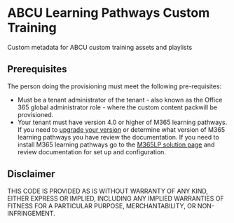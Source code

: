 # ABCU Learning Pathways Custom Training

Custom metadata for ABCU custom training assets and playlists
  
## Prerequisites

The person doing the provisioning must meet the following pre-requisites:

- Must be a tenant administrator of the tenant - also known as the Office 365 global administrator role - where the custom content packwill be provisioned.
- Your tenant must have version 4.0 or higher of M365 learning pathways. If you need to [upgrade your version](https://docs.microsoft.com/office365/customlearning/custom_update) or determine what version of M365 learning pathways you have review the documentation. If you need to install M365 learning pathways go to the [M365LP solution page](https://docs.microsoft.com/office365/customlearning/custom_provision) and review documentation for set up and configuration.

## Disclaimer

THIS CODE IS PROVIDED AS IS WITHOUT WARRANTY OF ANY KIND, EITHER EXPRESS OR IMPLIED, INCLUDING ANY IMPLIED WARRANTIES OF FITNESS FOR A PARTICULAR PURPOSE, MERCHANTABILITY, OR NON-INFRINGEMENT.
